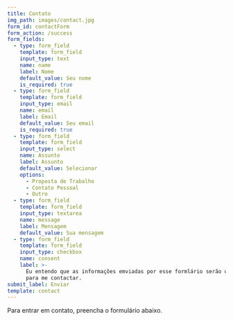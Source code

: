 ```yaml
---
title: Contato
img_path: images/contact.jpg
form_id: contactForm
form_action: /success
form_fields:
  - type: form_field
    template: form_field
    input_type: text
    name: name
    label: Nome
    default_value: Seu nome
    is_required: true
  - type: form_field
    template: form_field
    input_type: email
    name: email
    label: Email
    default_value: Seu email
    is_required: true
  - type: form_field
    template: form_field
    input_type: select
    name: Assunto
    label: Assunto
    default_value: Selecionar
    options:
      - Proposta de Trabalho
      - Contato Pessoal
      - Outro
  - type: form_field
    template: form_field
    input_type: textarea
    name: message
    label: Mensagem
    default_value: Sua mensagem
  - type: form_field
    template: form_field
    input_type: checkbox
    name: consent
    label: >-
      Eu entendo que as informações emviadas por esse formlário serão usadas
      para me contactar. 
submit_label: Enviar
template: contact
---
```


Para entrar em contato, preencha o formulário abaixo.
